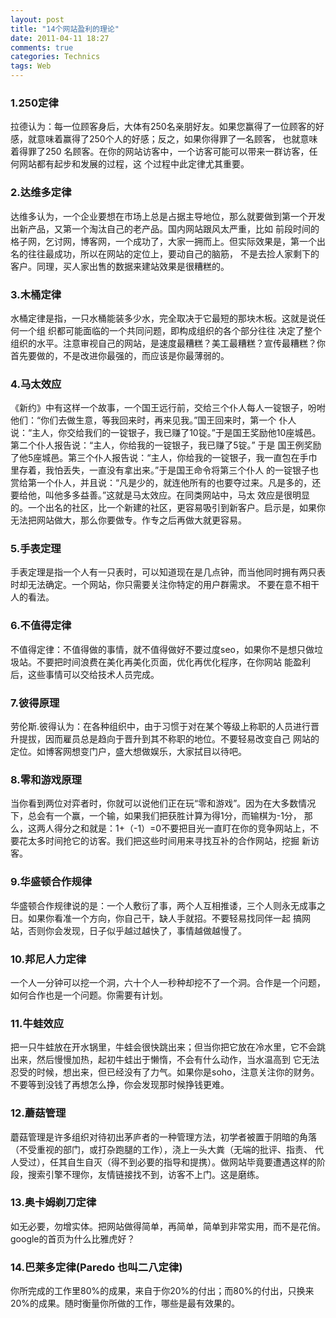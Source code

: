 ```yaml
---
layout: post
title: "14个网站盈利的理论"
date: 2011-04-11 18:27
comments: true
categories: Technics
tags: Web
---
```

<h3>1.250定律</h3>
<p>拉德认为：每一位顾客身后，大体有250名亲朋好友。如果您赢得了一位顾客的好感，就意味着赢得了250个人的好感；反之，如果你得罪了一名顾客，
也就意味着得罪了250 名顾客。在你的网站访客中，一个访客可能可以带来一群访客，任何网站都有起步和发展的过程，这 个过程中此定律尤其重要。</p>

<h3>2.达维多定律</h3>
<p>达维多认为，一个企业要想在市场上总是占据主导地位，那么就要做到第一个开发出新产品，又第一个淘汰自己的老产品。国内网站跟风太严重，比如
前段时间的格子网，乞讨网，博客网，一个成功了，大家一拥而上。但实际效果是，第一个出名的往往最成功，所以在网站的定位上，要动自己的脑筋，
不是去捡人家剩下的客户。同理，买人家出售的数据来建站效果是很糟糕的。</p>

<h3>3.木桶定律</h3>
<p>水桶定律是指，一只水桶能装多少水，完全取决于它最短的那块木板。这就是说任何一个组 织都可能面临的一个共同问题，即构成组织的各个部分往往
决定了整个组织的水平。注意审视自己的网站，是速度最糟糕？美工最糟糕？宣传最糟糕？你首先要做的，不是改进你最强的，而应该是你最薄弱的。</p>

<h3>4.马太效应</h3>
<p>《新约》中有这样一个故事，一个国王远行前，交给三个仆人每人一锭银子，吩咐他们：“你们去做生意，等我回来时，再来见我。”国王回来时，第一个
仆人说：“主人，你交给我们的一锭银子，我已赚了10锭。”于是国王奖励他10座城邑。第二个仆人报告说：“主人，你给我的一锭银子，我已赚了5锭。” 于是
国王例奖励了他5座城邑。第三个仆人报告说：“主人，你给我的一锭银子，我一直包在手巾里存着，我怕丢失，一直没有拿出来。”于是国王命令将第三个仆人
的一锭银子也赏给第一个仆人，并且说：“凡是少的，就连他所有的也要夺过来。凡是多的，还要给他，叫他多多益善。”这就是马太效应。在同类网站中，马太
效应是很明显的。一个出名的社区，比一个新建的社区，更容易吸引到新客户。启示是，如果你无法把网站做大，那么你要做专。作专之后再做大就更容易。</p>

<!--more-->

<h3>5.手表定理</h3>
<p>手表定理是指一个人有一只表时，可以知道现在是几点钟，而当他同时拥有两只表时却无法确定。一个网站，你只需要关注你特定的用户群需求。
不要在意不相干人的看法。</p>

<h3>6.不值得定律</h3>
<p>不值得定律：不值得做的事情，就不值得做好不要过度seo，如果你不是想只做垃圾站。不要把时间浪费在美化再美化页面，优化再优化程序，在你网站
能盈利后，这些事情可以交给技术人员完成。</p>

<h3>7.彼得原理</h3>
<p>劳伦斯.彼得认为：在各种组织中，由于习惯于对在某个等级上称职的人员进行晋升提拔，因而雇员总是趋向于晋升到其不称职的地位。不要轻易改变自己
网站的定位。如博客网想变门户，盛大想做娱乐，大家拭目以待吧。</p>

<h3>8.零和游戏原理</h3>
<p>当你看到两位对弈者时，你就可以说他们正在玩“零和游戏”。因为在大多数情况下，总会有一个赢，一个输，如果我们把获胜计算为得1分，而输棋为-1分，
那么，这两人得分之和就是：1+（-1）=0不要把目光一直盯在你的竞争网站上，不要花太多时间抢它的访客。我们把这些时间用来寻找互补的合作网站，挖掘
新访客。</p>

<h3>9.华盛顿合作规律</h3>
<p>华盛顿合作规律说的是：一个人敷衍了事，两个人互相推诿，三个人则永无成事之日。如果你看准一个方向，你自己干，缺人手就招。不要轻易找同伴一起
搞网站，否则你会发现，日子似乎越过越快了，事情越做越慢了。</p>

<h3>10.邦尼人力定律</h3>
<p>一个人一分钟可以挖一个洞，六十个人一秒种却挖不了一个洞。合作是一个问题，如何合作也是一个问题。你需要有计划。</p>

<h3>11.牛蛙效应</h3>
<p>
把一只牛蛙放在开水锅里，牛蛙会很快跳出来；但当你把它放在冷水里，它不会跳出来，然后慢慢加热，起初牛蛙出于懒惰，不会有什么动作，当水温高到
它无法忍受的时候，想出来，但已经没有了力气。如果你是soho，注意关注你的财务。不要等到没钱了再想怎么挣，你会发现那时候挣钱更难。</p>

<h3>12.蘑菇管理</h3>
<p>蘑菇管理是许多组织对待初出茅庐者的一种管理方法，初学者被置于阴暗的角落（不受重视的部门，或打杂跑腿的工作），浇上一头大粪（无端的批评、指责、
代人受过），任其自生自灭（得不到必要的指导和提携）。做网站毕竟要遭遇这样的阶段，搜索引擎不理你，友情链接找不到，访客不上门。这是磨练。</p>

<h3>13.奥卡姆剃刀定律</h3>
<p>如无必要，勿增实体。把网站做得简单，再简单，简单到非常实用，而不是花俏。google的首页为什么比雅虎好？</p>

<h3>14.巴莱多定律(Paredo 也叫二八定律)</h3>
<p>你所完成的工作里80%的成果，来自于你20%的付出；而80%的付出，只换来20%的成果。随时衡量你所做的工作，哪些是最有效果的。</p>


